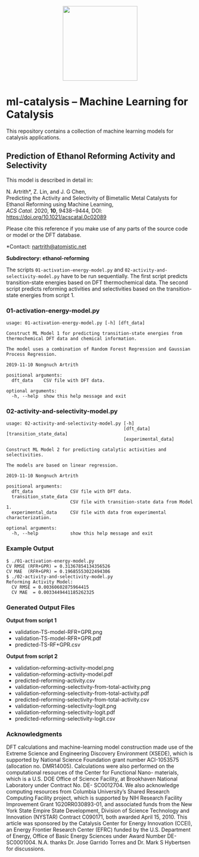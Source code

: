 <p align="center"><a href="http://ann.atomistic.net">
<img width="200" src="https://raw.githubusercontent.com/atomisticnet/ml-catalysis/master/aenet-logo-mlcat.png?token=ADZKL7KVB4YNWM6VGDX2YE27E5LMO" />
<a/></p>

# ml-catalysis – Machine Learning for Catalysis

This repository contains a collection of machine learning models for catalysis applications.

## Prediction of Ethanol Reforming Activity and Selectivity

This model is described in detail in: 

N. Artrith<super>*</super>, Z. Lin, and J. G Chen, <br/>
Predicting the Activity and Selectivity of Bimetallic Metal Catalysts for Ethanol Reforming using Machine Learning,<br/>
*ACS Catal.* 2020, **10**, 9438−9444, DOI: https://doi.org/10.1021/acscatal.0c02089

Please cite this reference if you make use of any parts of the source code or model or the DFT database.

<super>*</super>Contact: nartrith@atomistic.net

**Subdirectory: ethanol-reforming**

The scripts `01-activation-energy-model.py` and
`02-activity-and-selectivity-model.py` have to be run sequentially.  The
first script predicts transition-state energies based on DFT
thermochemical data.  The second script predicts reforming activities
and selectivities based on the transition-state energies from script 1.

### 01-activation-energy-model.py

    usage: 01-activation-energy-model.py [-h] [dft_data]

    Construct ML Model 1 for predicting transition-state energies from
    thermochemical DFT data and chemical information.

    The model uses a combination of Random Forest Regression and Gaussian
    Process Regression.

    2019-11-10 Nongnuch Artrith

    positional arguments:
      dft_data    CSV file with DFT data.

    optional arguments:
      -h, --help  show this help message and exit

### 02-activity-and-selectivity-model.py

    usage: 02-activity-and-selectivity-model.py [-h]
                                                [dft_data] [transition_state_data]
                                                [experimental_data]

    Construct ML Model 2 for predicting catalytic activities and
    selectivities.

    The models are based on linear regression.

    2019-11-10 Nongnuch Artrith

    positional arguments:
      dft_data              CSV file with DFT data.
      transition_state_data
                            CSV file with transition-state data from Model 1.
      experimental_data     CSV file with data from experimental characterization.

    optional arguments:
      -h, --help            show this help message and exit

### Example Output

    $ ./01-activation-energy-model.py
    CV RMSE (RFR+GPR) = 0.31367854134356526
    CV MAE  (RFR+GPR) = 0.19685553022494306
    $ ./02-activity-and-selectivity-model.py
    Reforming Activity Model:
      CV RMSE = 0.00360602875964415
      CV MAE  = 0.0033449441185262325

### Generated Output Files

**Output from script 1**

* validation-TS-model-RFR+GPR.png
* validation-TS-model-RFR+GPR.pdf
* predicted-TS-RF+GPR.csv

**Output from script 2**

* validation-reforming-activity-model.png
* validation-reforming-activity-model.pdf
* predicted-reforming-activity.csv
* validation-reforming-selectivity-from-total-activity.png
* validation-reforming-selectivity-from-total-activity.pdf
* predicted-reforming-selectivity-from-total-activity.csv
* validation-reforming-selectivity-logit.png
* validation-reforming-selectivity-logit.pdf
* predicted-reforming-selectivity-logit.csv

### Acknowledgments

DFT calculations and machine-learning model construction made use of the Extreme Science and Engineering Discovery Environment (XSEDE), which is supported by National Science Foundation grant number ACI-1053575 (allocation no. DMR14005). Calculations were also performed on the computational resources of the Center for Functional Nano- materials, which is a U.S. DOE Office of Science Facility, at Brookhaven National Laboratory under Contract No. DE- SC0012704. We also acknowledge computing resources from Columbia University’s Shared Research Computing Facility project, which is supported by NIH Research Facility Improvement Grant 1G20RR030893-01, and associated funds from the New York State Empire State Development, Division of Science Technology and Innovation (NYSTAR) Contract C090171, both awarded April 15, 2010. This article was sponsored by the Catalysis Center for Energy Innovation (CCEI), an Energy Frontier Research Center (EFRC) funded by the U.S. Department of Energy, Office of Basic Energy Sciences under Award Number DE-SC0001004. N.A. thanks Dr. Jose Garrido Torres and Dr. Mark S Hybertsen for discussions.
